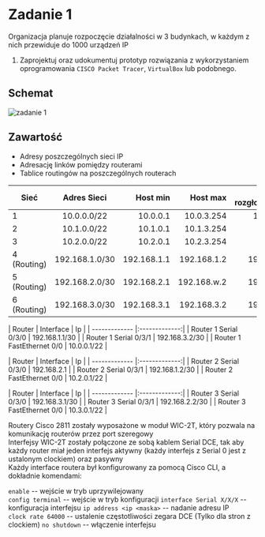 # Zadanie 1

Organizacja planuje rozpoczęcie działalności w 3 budynkach, w każdym z nich przewiduje do 1000 urządzeń IP

1. Zaprojektuj oraz udokumentuj prototyp rozwiązania z wykorzystaniem oprogramowania ``CISCO Packet Tracer``, ``VirtualBox`` lub podobnego. 

## Schemat

![zadanie 1](stage-01.svg)

## Zawartość

 * Adresy poszczególnych sieci IP
 * Adresację linków pomiędzy routerami
 * Tablice routingów na poszczególnych routerach
 


| Sieć  | Adres Sieci | Host min     | Host max      | Adres rozgłoszeniowy |
| -------------     |:-------------: | -----:       | -----:        | -----:    |
| 1         | 10.0.0.0/22 | 10.0.0.1 | 10.0.3.254 | 10.0.3.255 
| 2         | 10.1.0.0/22 | 10.1.0.1| 10.1.3.254 | |  10.1.3.255
| 3         | 10.2.0.0/22 | 10.2.0.1| 10.2.3.254 | |  10.2.3.255
| 4 (Routing) | 192.168.1.0/30 | 192.168.1.1 | 192.168.1.2 | 192.168.1.3 |
| 5 (Routing) | 192.168.2.0/30 | 192.168.2.1 | 192.168.w.2 | 192.168.2.3 |
| 6 (Routing) | 192.168.3.0/30 | 192.168.3.1 | 192.168.3.2 | 192.168.3.3 |

| Router | Interface | Ip | 
| ------------- |:-------------:|
| Router 1 Serial 0/3/0  |  192.168.1.1/30 | 
| Router 1 Serial 0/3/1  |  192.168.3.2/30 | 
| Router 1 FastEthernet 0/0  |  10.0.0.1/22 | 

| Router | Interface | Ip | 
| ------------- |:-------------:|
|  Router 2 Serial 0/3/0  |  192.168.2.1 | 
|  Router 2 Serial 0/3/1  |  192.168.1.2/30 | 
|  Router 2 FastEthernet 0/0  |  10.2.0.1/22 | 

| Router | Interface | Ip | 
| ------------- |:-------------:|
|  Router 3 Serial 0/3/0 |  192.168.3.1/30 | 
|  Router 3 Serial 0/3/1  |  192.168.2.2/30 | 
|  Router 3 FastEthernet 0/0  |  10.3.0.1/22 | 

Routery Cisco 2811 zostały wyposażone w moduł WIC-2T, który pozwala na komunikację routerów przez port szeregowy  
Interfejsy WIC-2T zostały połączone ze sobą kablem Serial DCE, tak aby każdy router miał jeden interfejs aktywny (każdy interfejs z Serial 0 jest z ustalonym clockiem) oraz pasywny  
Każdy interface routera był konfigurowany za pomocą Cisco CLI, a dokładnie komendami:  

```enable``` -- wejście w tryb uprzywilejowany  
```config terminal``` -- wejście w tryb konfiguracji
```interface Serial X/X/X``` -- konfiguracja interfejsu 
```ip address <ip <maska>``` -- nadanie adresu IP  
```clock rate 64000``` -- ustalenie częstotliwości zegara DCE (Tylko dla stron z clockiem)
```no shutdown``` -- włączenie interfejsu

